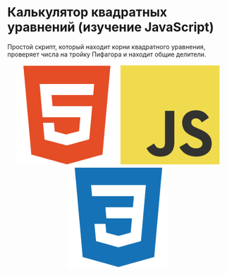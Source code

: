 # Калькулятор квадратных уравнений (изучение JavaScript)
Простой скрипт, который находит корни квадратного уравнения, проверяет числа на тройку Пифагора и находит общие делители.
<div align="center">
  <img src="https://github.com/devicons/devicon/blob/master/icons/html5/html5-plain.svg" title="HTML" alt="HTML" width="230" height="230">
  <img src="https://github.com/devicons/devicon/blob/master/icons/javascript/javascript-original.svg" title="JavaScript" alt="JavaScript" width="230" height="230">
  <img src="https://github.com/devicons/devicon/blob/master/icons/css3/css3-plain.svg" title="CSS" alt="CSS" width="230" height="230">
</div>
